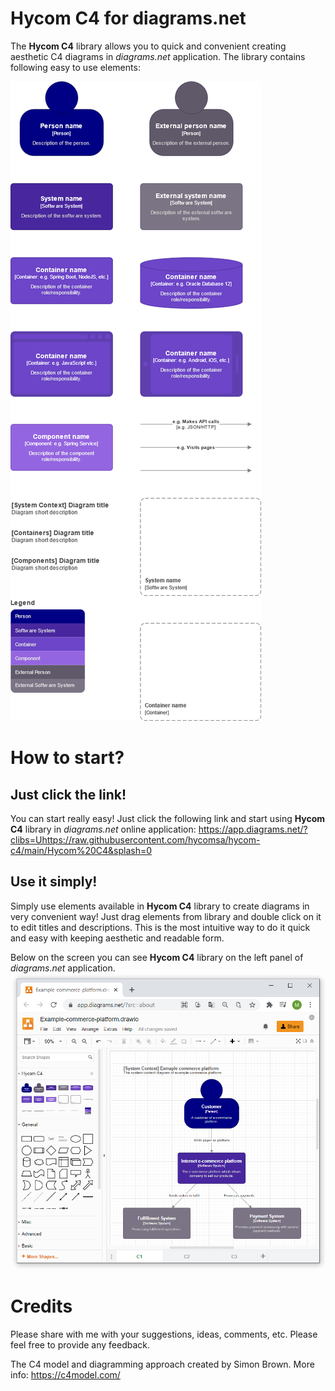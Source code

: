 # Hycom C4 for diagrams.net
The **Hycom C4** library allows you to quick and convenient creating aesthetic C4 diagrams in *diagrams.net* application.
The library contains following easy to use elements:

![hycom-c4](/Hycom-C4.png)

# How to start?
## Just click the link!
You can start really easy! Just click the following link and start using **Hycom C4** library in *diagrams.net* online application: https://app.diagrams.net/?clibs=Uhttps://raw.githubusercontent.com/hycomsa/hycom-c4/main/Hycom%20C4&splash=0

## Use it simply!
Simply use elements available in **Hycom C4** library to create diagrams in very convenient way! Just drag elements from library and double click on it to edit titles and descriptions. This is the most intuitive way to do it quick and easy with keeping aesthetic and readable form.

Below on the screen you can see **Hycom C4** library on the left panel of *diagrams.net* application.
![hycom-c4](/Hycom-C4-Screenshot.png)

# Credits
Please share with me with your suggestions, ideas, comments, etc. Please feel free to provide any feedback.

The C4 model and diagramming approach created by Simon Brown. More info: https://c4model.com/
